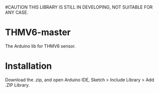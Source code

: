 #CAUTION
THIS LIBRARY IS STILL IN DEVELOPING, NOT SUITABLE FOR ANY CASE.

# THMV6-master
The Arduino lib for THMV6 sensor.

# Installation
Download the .zip, and open Arduino IDE, Sketch > Include Library > Add .ZIP Library.
